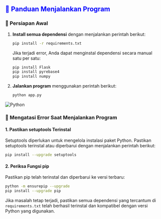 ## <span style="color:blue;">🌟 Panduan Menjalankan Program</span>

### 🚀 Persiapan Awal
1. **Install semua dependensi** dengan menjalankan perintah berikut:
   ```bash
   pip install -r requirements.txt
   ```
   
   Jika terjadi error, Anda dapat menginstal dependensi secara manual satu per satu:
   ```bash
   pip install Flask
   pip install pyrebase4
   pip install numpy
   ```

2. **Jalankan program** menggunakan perintah berikut:
   ```bash
   python app.py
   ```

![Python](https://img.shields.io/badge/python-3.9-blue)

### 🔧 Mengatasi Error Saat Menjalankan Program

#### 1. Pastikan setuptools Terinstal
Setuptools diperlukan untuk mengelola instalasi paket Python. Pastikan setuptools terinstal atau diperbarui dengan menjalankan perintah berikut:
   ```bash
   pip install --upgrade setuptools
   ```

#### 2. Periksa Fungsi pip
Pastikan pip telah terinstal dan diperbarui ke versi terbaru:
   ```bash
   python -m ensurepip --upgrade
   pip install --upgrade pip
   ```

Jika masalah tetap terjadi, pastikan semua dependensi yang tercantum di `requirements.txt` telah berhasil terinstal dan kompatibel dengan versi Python yang digunakan.

